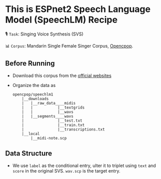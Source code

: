 # This is ESPnet2 Speech Language Model (SpeechLM) Recipe 
🎙️ ``Task``: Singing Voice Synthesis (SVS) 

📊 ``Corpus``: Mandarin Single Female Singer Corpus, [Opencpop](https://wenet.org.cn/opencpop/download/).

## Before Running
* Download this corpus from the [official websites](https://wenet.org.cn/opencpop/download/)

* Organize the data as
    ```
    opencpop/speechlm1
        |__downloads
        |   |__raw_data____midis
        |   |           |__textgrids
        |   |           |__wavs
        |   |__segments____wavs
        |               |__test.txt
        |               |__train.txt
        |               |__transcriptions.txt
        |__local
            |__midi-note.scp
    ```

## Data Structure
* We use ``label`` as the conditional entry, ulter it to triplet using  ``text`` and ``score`` in the original SVS. ``wav.scp`` is the target entry.
